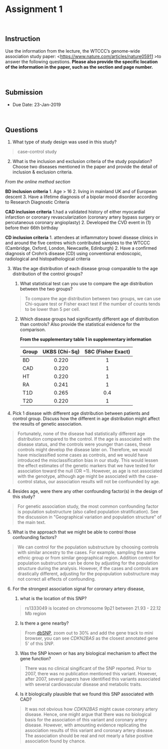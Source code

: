 Assignment 1
============

 

Instruction
-----------

Use the information from the lecture, the WTCCC’s genome-wide association study
paper: \<https://www.nature.com/articles/nature05911 \>to answer the following
questions. **Please also provide the specific location of the information in the
paper, such as the section and page number.**

 

Submission
----------

-   Due Date: 23-Jan-2019

 

Questions
---------

1.  What type of study design was used in this study?

> case-control study

2.  What is the inclusion and exclusion criteria of the study population? Choose
    two diseases mentioned in the paper and provide the detail of inclusion &
    exclusion criteria.

_From the online method section_

  **BD inclusion criteria** 
    1. Age > 16
    2. living in mainland UK and of European descent
    3. Have a lifetime diagnosis of a bipolar mood disorder according to Research Diagnostic Criteria

  **CAD inclusion criteria**
    1.had a validated history of either myocardial infarction or coronary revascularization (coronary artery bypass surgery or percutaneous coronary angioplasty) 
    2. Developed the CVD event in (1) before their 66th birthday

  **CD inclusion criteria** 
    1. attendees at inflammatory bowel disease clinics in and around the five centres which contributed samples to the WTCCC (Cambridge, Oxford, London, Newcastle, Edinburgh)
    2. Have a confirmed diagnosis of Crohn’s disease (CD) using conventional endoscopic, radiological and histopathological criteria
  
3.  Was the age distribution of each disease group comparable to the age distribution of the control groups?

    1.  What statistical test can you use to compare the age distribution between the two groups?

    > To compare the age distribution between two groups, we can use Chi-square test or Fisher exact test if the number of counts tends to be lower than 5 per cell. 

    2.  Which disease groups had significantly different age of distribution than controls? Also provide the statistical evidence for the comparison.
        
        **From the supplementary table 1 in supplementary information** 
                
        Group    |     UKBS (Chi-Sq)     |     58C (Fisher Exact) |
        ---------|:---------------------:|:----------------------:|
        BD       | 0.220                 | 1
        CAD      | 0.220                 | 1
        HT       | 0.220                 | 1
        RA       | 0.241                 | 1
        T1D      | 0.265                 | 0.4
        T2D      | 0.220                 | 1

3.  Pick 1 disease with different age distribution between patients and control group. Discuss how the different in age distribution might affect the results of genetic association.

> Fortunately, none of the disease had statistically different age distribution compared to the control. If the age is associated with the disease status, and the controls were younger than cases, these controls might develop the disease later on. Therefore, we would have misclassified some cases as controls, and we would have introduced the misclassification bias in our study. This would lessen the effect estimates of the genetic markers that we have tested for association toward the null (OR =1). 
However, as age is not associated with the genotype, although age might be associated with the case-control status, our association results will not be confounded by age.

4.  Besides age, were there any other confounding factor(s) in the design of this study?

> For genetic association study, the most common confounding factor is population substructure (also called population stratification). See the discussion in "Geographical variation and population structure" of the main text. 

5.  What is the approach that we might be able to control those confounding factors?

> We can control for the population substructure by choosing controls with similar ancestry to the cases. For example, sampling the same ethnic group or from similar geographical region. Addition control for population substructure can be done by adjusting for the population structure during the analysis. However, if the cases and controls are drastically different, adjusting for the popopulation substructure may not correct all effects of confounding.

6.  For the strongest association signal for coronary artery disease,

    1.  what is the location of this SNP?
    
    >    rs1333049 is located on chromosome 9p21 between 21.93 - 22.12 Mb region
    
    2.  Is there a gene nearby?
    
    >From [dbSNP](https://www.ncbi.nlm.nih.gov/snp/rs1333049#seq_hash), zoom out to 30% and add the gene track to mini browser, you can see _CDKN2BAS_ as the closest annotated gene 5\' of this SNP.
    
    3.  Was the SNP known or has any biological mechanism to affect the gene function?
    
    > There was no clinical singificant of the SNP reported. Prior to 2007, there was no publication mentioned this variant. However, after 2007, several papers have identified this variants associated with several cardiovascular disease and metabolic traits.
    
    4.  Is it biologically plausible that we found this SNP associated with CAD?
    
    >It was not obvious how _CDKN2BAS_ might cause coronary artery disease. Hence, one might argue that there was no biological basis for the association of this variant and coronary artery disease. However, with amounting evidence replicating the association results of this variant and coronary artery disease. The association should be real and not mearly a false positive association found by chance.